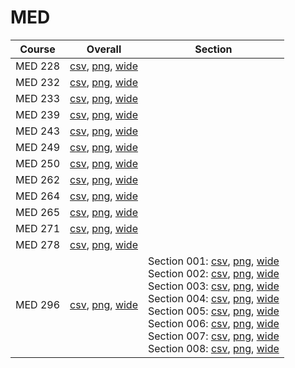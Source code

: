 # MED

| Course | Overall | Section |
| ------ | ------- | ------- |
| MED 228 | [csv](https://github.com/UCSD-Historical-Enrollment-Data/2023Fall/blob/main/overall/MED%20228.csv), [png](https://raw.githubusercontent.com/UCSD-Historical-Enrollment-Data/2023Fall/main/plot_overall/MED%20228.png), [wide](https://raw.githubusercontent.com/UCSD-Historical-Enrollment-Data/2023Fall/main/plot_overall_wide/MED%20228.png) |  |
| MED 232 | [csv](https://github.com/UCSD-Historical-Enrollment-Data/2023Fall/blob/main/overall/MED%20232.csv), [png](https://raw.githubusercontent.com/UCSD-Historical-Enrollment-Data/2023Fall/main/plot_overall/MED%20232.png), [wide](https://raw.githubusercontent.com/UCSD-Historical-Enrollment-Data/2023Fall/main/plot_overall_wide/MED%20232.png) |  |
| MED 233 | [csv](https://github.com/UCSD-Historical-Enrollment-Data/2023Fall/blob/main/overall/MED%20233.csv), [png](https://raw.githubusercontent.com/UCSD-Historical-Enrollment-Data/2023Fall/main/plot_overall/MED%20233.png), [wide](https://raw.githubusercontent.com/UCSD-Historical-Enrollment-Data/2023Fall/main/plot_overall_wide/MED%20233.png) |  |
| MED 239 | [csv](https://github.com/UCSD-Historical-Enrollment-Data/2023Fall/blob/main/overall/MED%20239.csv), [png](https://raw.githubusercontent.com/UCSD-Historical-Enrollment-Data/2023Fall/main/plot_overall/MED%20239.png), [wide](https://raw.githubusercontent.com/UCSD-Historical-Enrollment-Data/2023Fall/main/plot_overall_wide/MED%20239.png) |  |
| MED 243 | [csv](https://github.com/UCSD-Historical-Enrollment-Data/2023Fall/blob/main/overall/MED%20243.csv), [png](https://raw.githubusercontent.com/UCSD-Historical-Enrollment-Data/2023Fall/main/plot_overall/MED%20243.png), [wide](https://raw.githubusercontent.com/UCSD-Historical-Enrollment-Data/2023Fall/main/plot_overall_wide/MED%20243.png) |  |
| MED 249 | [csv](https://github.com/UCSD-Historical-Enrollment-Data/2023Fall/blob/main/overall/MED%20249.csv), [png](https://raw.githubusercontent.com/UCSD-Historical-Enrollment-Data/2023Fall/main/plot_overall/MED%20249.png), [wide](https://raw.githubusercontent.com/UCSD-Historical-Enrollment-Data/2023Fall/main/plot_overall_wide/MED%20249.png) |  |
| MED 250 | [csv](https://github.com/UCSD-Historical-Enrollment-Data/2023Fall/blob/main/overall/MED%20250.csv), [png](https://raw.githubusercontent.com/UCSD-Historical-Enrollment-Data/2023Fall/main/plot_overall/MED%20250.png), [wide](https://raw.githubusercontent.com/UCSD-Historical-Enrollment-Data/2023Fall/main/plot_overall_wide/MED%20250.png) |  |
| MED 262 | [csv](https://github.com/UCSD-Historical-Enrollment-Data/2023Fall/blob/main/overall/MED%20262.csv), [png](https://raw.githubusercontent.com/UCSD-Historical-Enrollment-Data/2023Fall/main/plot_overall/MED%20262.png), [wide](https://raw.githubusercontent.com/UCSD-Historical-Enrollment-Data/2023Fall/main/plot_overall_wide/MED%20262.png) |  |
| MED 264 | [csv](https://github.com/UCSD-Historical-Enrollment-Data/2023Fall/blob/main/overall/MED%20264.csv), [png](https://raw.githubusercontent.com/UCSD-Historical-Enrollment-Data/2023Fall/main/plot_overall/MED%20264.png), [wide](https://raw.githubusercontent.com/UCSD-Historical-Enrollment-Data/2023Fall/main/plot_overall_wide/MED%20264.png) |  |
| MED 265 | [csv](https://github.com/UCSD-Historical-Enrollment-Data/2023Fall/blob/main/overall/MED%20265.csv), [png](https://raw.githubusercontent.com/UCSD-Historical-Enrollment-Data/2023Fall/main/plot_overall/MED%20265.png), [wide](https://raw.githubusercontent.com/UCSD-Historical-Enrollment-Data/2023Fall/main/plot_overall_wide/MED%20265.png) |  |
| MED 271 | [csv](https://github.com/UCSD-Historical-Enrollment-Data/2023Fall/blob/main/overall/MED%20271.csv), [png](https://raw.githubusercontent.com/UCSD-Historical-Enrollment-Data/2023Fall/main/plot_overall/MED%20271.png), [wide](https://raw.githubusercontent.com/UCSD-Historical-Enrollment-Data/2023Fall/main/plot_overall_wide/MED%20271.png) |  |
| MED 278 | [csv](https://github.com/UCSD-Historical-Enrollment-Data/2023Fall/blob/main/overall/MED%20278.csv), [png](https://raw.githubusercontent.com/UCSD-Historical-Enrollment-Data/2023Fall/main/plot_overall/MED%20278.png), [wide](https://raw.githubusercontent.com/UCSD-Historical-Enrollment-Data/2023Fall/main/plot_overall_wide/MED%20278.png) |  |
| MED 296 | [csv](https://github.com/UCSD-Historical-Enrollment-Data/2023Fall/blob/main/overall/MED%20296.csv), [png](https://raw.githubusercontent.com/UCSD-Historical-Enrollment-Data/2023Fall/main/plot_overall/MED%20296.png), [wide](https://raw.githubusercontent.com/UCSD-Historical-Enrollment-Data/2023Fall/main/plot_overall_wide/MED%20296.png) | Section 001: [csv](https://github.com/UCSD-Historical-Enrollment-Data/2023Fall/blob/main/section/MED%20296_001.csv), [png](https://raw.githubusercontent.com/UCSD-Historical-Enrollment-Data/2023Fall/main/plot_section/MED%20296_001.png), [wide](https://raw.githubusercontent.com/UCSD-Historical-Enrollment-Data/2023Fall/main/plot_section_wide/MED%20296_001.png)<br>Section 002: [csv](https://github.com/UCSD-Historical-Enrollment-Data/2023Fall/blob/main/section/MED%20296_002.csv), [png](https://raw.githubusercontent.com/UCSD-Historical-Enrollment-Data/2023Fall/main/plot_section/MED%20296_002.png), [wide](https://raw.githubusercontent.com/UCSD-Historical-Enrollment-Data/2023Fall/main/plot_section_wide/MED%20296_002.png)<br>Section 003: [csv](https://github.com/UCSD-Historical-Enrollment-Data/2023Fall/blob/main/section/MED%20296_003.csv), [png](https://raw.githubusercontent.com/UCSD-Historical-Enrollment-Data/2023Fall/main/plot_section/MED%20296_003.png), [wide](https://raw.githubusercontent.com/UCSD-Historical-Enrollment-Data/2023Fall/main/plot_section_wide/MED%20296_003.png)<br>Section 004: [csv](https://github.com/UCSD-Historical-Enrollment-Data/2023Fall/blob/main/section/MED%20296_004.csv), [png](https://raw.githubusercontent.com/UCSD-Historical-Enrollment-Data/2023Fall/main/plot_section/MED%20296_004.png), [wide](https://raw.githubusercontent.com/UCSD-Historical-Enrollment-Data/2023Fall/main/plot_section_wide/MED%20296_004.png)<br>Section 005: [csv](https://github.com/UCSD-Historical-Enrollment-Data/2023Fall/blob/main/section/MED%20296_005.csv), [png](https://raw.githubusercontent.com/UCSD-Historical-Enrollment-Data/2023Fall/main/plot_section/MED%20296_005.png), [wide](https://raw.githubusercontent.com/UCSD-Historical-Enrollment-Data/2023Fall/main/plot_section_wide/MED%20296_005.png)<br>Section 006: [csv](https://github.com/UCSD-Historical-Enrollment-Data/2023Fall/blob/main/section/MED%20296_006.csv), [png](https://raw.githubusercontent.com/UCSD-Historical-Enrollment-Data/2023Fall/main/plot_section/MED%20296_006.png), [wide](https://raw.githubusercontent.com/UCSD-Historical-Enrollment-Data/2023Fall/main/plot_section_wide/MED%20296_006.png)<br>Section 007: [csv](https://github.com/UCSD-Historical-Enrollment-Data/2023Fall/blob/main/section/MED%20296_007.csv), [png](https://raw.githubusercontent.com/UCSD-Historical-Enrollment-Data/2023Fall/main/plot_section/MED%20296_007.png), [wide](https://raw.githubusercontent.com/UCSD-Historical-Enrollment-Data/2023Fall/main/plot_section_wide/MED%20296_007.png)<br>Section 008: [csv](https://github.com/UCSD-Historical-Enrollment-Data/2023Fall/blob/main/section/MED%20296_008.csv), [png](https://raw.githubusercontent.com/UCSD-Historical-Enrollment-Data/2023Fall/main/plot_section/MED%20296_008.png), [wide](https://raw.githubusercontent.com/UCSD-Historical-Enrollment-Data/2023Fall/main/plot_section_wide/MED%20296_008.png) |
